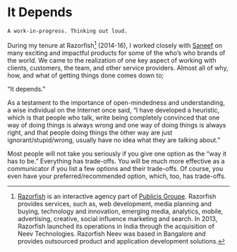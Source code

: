 # It Depends

`A work-in-progress. Thinking out loud.`

During my tenure at Razorfish[^Razorfish] (2014-16), I worked closely with [Saneef](https://saneef.com) on many exciting and impactful products for some of the who’s who brands of the world. We came to the realization of one key aspect of working with clients, customers, the team, and other service providers. Almost all of why, how, and what of getting things done comes down to;

“It depends.”

As a testament to the importance of open-mindedness and understanding, a wise individual on the Internet once said, “I have developed a heuristic, which is that people who talk, write being completely convinced that one way of doing things is always wrong and one way of doing things is always right, and that people doing things the other way are just ignorant/stupid/wrong, usually have no idea what they are talking about.”

Most people will not take you seriously if you give one option as the “way it has to be.” Everything has trade-offs. You will be much more effective as a communicator if you list a few options and their trade-offs. Of course, you even have your preferred/recommended option, which, too, has trade-offs.

[^Razorfish]: [Razorfish](https://www.razorfish.com) is an interactive agency part of [Publicis Groupe](https://en.wikipedia.org/wiki/Publicis_Groupe). Razorfish provides services, such as, web development, media planning and buying, technology and innovation, emerging media, analytics, mobile, advertising, creative, social influence marketing and search. In 2013, Razorfish launched its operations in India through the acquisition of Neev Technologies. Razorfish Neev was based in Bangalore and provides outsourced product and application development solutions.